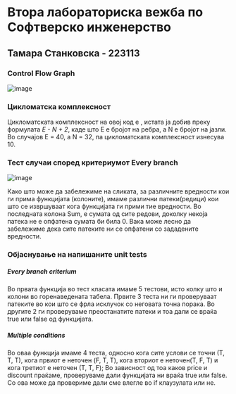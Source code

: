 # Втора лабораториска вежба по Софтверско инженерство

## Тамара Станковска - 223113

### Control Flow Graph
![image](https://github.com/TamaraStankovska1/SI_2024_lab2_223113/assets/165705077/7b26a2a3-895f-4f3c-81ad-7e99a2338b7f)

### Цикломатска комплексност
Цикломатската комплексност на овој код е , истата ја добив преку формулата *E - N + 2*, каде што E е бројот на ребра, а N е бројот на јазли. Во случајoв E = 40, a N = 32, па цикломатската комплексност изнесува 10.

### Тест случаи според критериумот Every branch
![image](https://github.com/TamaraStankovska1/SI_2024_lab2_223113/assets/165705077/1e963eae-6080-4e4b-bbdb-b19704c52057)

Како што може да забележиме на сликата, за различните вредности кои ги прима функцијата (колоните), имаме различни патеки(редици) кои што се извршуваат кога функцијата ги прими тие вредности. Во последната колона Sum, е сумата од сите редови, доколку некоја патека не е опфатена сумата би била 0. Вака може лесно да забележиме дека сите патеките ни се опфатени со зададените вредности.

### Објаснување на напишаните unit tests
##### Every branch criterium
Во првата функција во тест класата имаме 5 тестови, исто колку што и колони во горенаведената табела.
Првите 3 теста ни ги проверуваат патеките во кои што се фрла исклучок со неговата точна порака.
Во другите 2 ги проверуваме преостанатите патеки и тоа дали се враќа true или false од функцијата.

##### Multiple conditions
Во оваа функција имаме 4 теста, односно кога сите услови се точни (Т, Т, Т), кога првиот е неточен (F, T, T), кога вториот е неточен(T, F, T) и кога третиот е неточен (Т, Т, F);
Во зависност од тоа каков price и discount праќаме, проверуваме дали функцијата ни враќа true или false. Со ова може да провериме дали сме влегле во if клаузулата или не.
